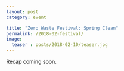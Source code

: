 ```yaml
---
layout: post
category: event

title: "Zero Waste Festival: Spring Clean"
permalink: /2018-02-festival/
image:
  teaser : posts/2018-02-10/teaser.jpg
---
```


Recap coming soon.
